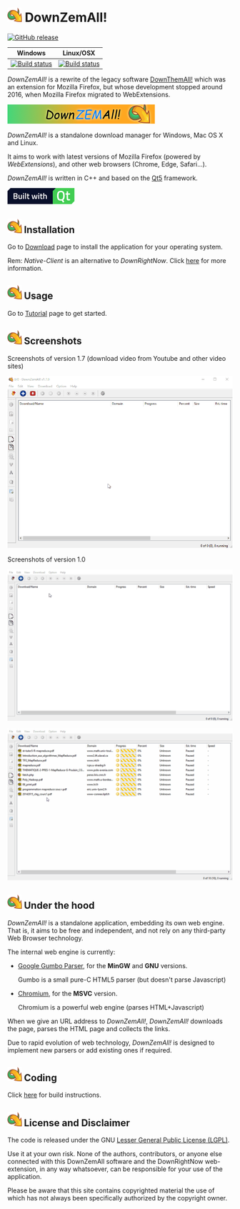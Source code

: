 # ![](/src/icons/logo/icon32.png) DownZemAll!

[![GitHub release](https://img.shields.io/github/v/release/setvisible/downzemall.svg)](../../releases/latest)

| Windows | Linux/OSX |
|---------|-----------|
| [![Build status](https://ci.appveyor.com/api/projects/status/github/setvisible/downzemall?branch=master&svg=true)](https://ci.appveyor.com/project/setvisible/downzemall) | [![Build status](https://api.travis-ci.org/setvisible/downzemall.svg?branch=master)](https://travis-ci.org/setvisible/downzemall) |


*DownZemAll!* is a rewrite of the legacy software [DownThemAll!](https://en.wikipedia.org/wiki/DownThemAll! "https://en.wikipedia.org/wiki/DownThemAll!") which was an extension for Mozilla Firefox, but whose development stopped around 2016, when Mozilla Firefox migrated to WebExtensions.


[![promotional](/screenshots/promo_330x43.png)](https://setvisible.github.io/DownZemAll "https://setvisible.github.io/DownZemAll")


*DownZemAll!* is a standalone download manager for Windows, Mac OS X and Linux. 

It aims to work with latest versions of Mozilla Firefox (powered by *WebExtensions*), and other web browsers (Chrome, Edge, Safari...). 

*DownZemAll!* is written in C++ and based on the [Qt5](https://www.qt.io/ "https://www.qt.io/") framework.

[![Built with Qt](/screenshots/built_with_qt.png)](https://www.qt.io/ "Go to Qt official site - www.qt.io")


## ![](/src/icons/logo/icon32.png) Installation

Go to
[Download](https://setvisible.github.io/DownZemAll/category/download.html)
page to install the application for your operating system.

Rem: *Native-Client* is an alternative to *DownRightNow*. Click [here](NativeClient.md "NativeClient.md") for more information.


## ![](/src/icons/logo/icon32.png) Usage

Go to
[Tutorial](https://setvisible.github.io/DownZemAll/category/tutorial.html)
page to get started.


## ![](/src/icons/logo/icon32.png) Screenshots

Screenshots of version 1.7 (download video from Youtube and other video sites)

[![anim_youtube](/screenshots/anim_youtube.gif)](https://setvisible.github.io/DownZemAll/category/screenshots.html "Go to Screenshots page")

Screenshots of version 1.0

[![anim_01](/screenshots/anim_01.gif)](https://setvisible.github.io/DownZemAll/category/screenshots.html "Go to Screenshots page")

[![anim_02](/screenshots/anim_02.gif)](https://setvisible.github.io/DownZemAll/category/screenshots.html "Go to Screenshots page")


## ![](/src/icons/logo/icon32.png) Under the hood

*DownZemAll!* is a standalone application, embedding its own web engine. That is, it aims to be free and independent, and not rely on any third-party Web Browser technology.

The internal web engine is currently:

* [Google Gumbo Parser](https://github.com/google/gumbo-parser "https://github.com/google/gumbo-parser"), for the **MinGW** and **GNU** versions. 

     Gumbo is a small pure-C HTML5 parser (but doesn't parse Javascript)

* [Chromium](https://fr.wikipedia.org/wiki/Chromium "https://fr.wikipedia.org/wiki/Chromium"), for the **MSVC** version.

     Chromium is a powerful web engine (parses HTML+Javascript)

When we give an URL address to *DownZemAll!*, *DownZemAll!* downloads the page, parses the HTML page and collects the links.

Due to rapid evolution of web technology, *DownZemAll!* is designed to implement new parsers or add existing ones if required.


## ![](/src/icons/logo/icon32.png) Coding

Click [here](DEVELOPERS.md "DEVELOPERS.md") for build instructions.


## ![](/src/icons/logo/icon32.png) License and Disclaimer

The code is released under the GNU [Lesser General Public License (LGPL)](LICENSE "LICENSE").

Use it at your own risk. None of the authors, contributors, or anyone else connected with this DownZemAll software and the DownRightNow web-extension, in any way whatsoever, can be responsible for your use of the application. 

Please be aware that this site contains copyrighted material the use of which has not always been specifically authorized by the copyright owner.
